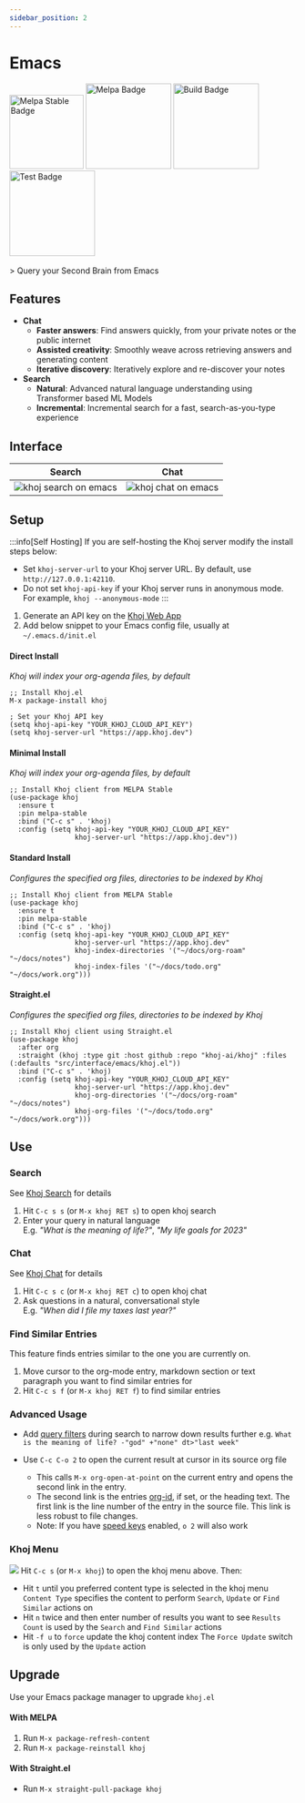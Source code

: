 ```yaml
---
sidebar_position: 2
---
```


# Emacs

<img src="https://stable.melpa.org/packages/khoj-badge.svg" width="130" alt="Melpa Stable Badge" />
<img src="https://melpa.org/packages/khoj-badge.svg" width="150" alt="Melpa Badge" />

<img src="https://github.com/khoj-ai/khoj/actions/workflows/build_khoj_el.yml/badge.svg" width="150" alt="Build Badge" />
<img src="https://github.com/khoj-ai/khoj/actions/workflows/test_khoj_el.yml/badge.svg" width="150" alt="Test Badge" />

<br />
<br />
> Query your Second Brain from Emacs

## Features
- **Chat**
  - **Faster answers**: Find answers quickly, from your private notes or the public internet
  - **Assisted creativity**: Smoothly weave across retrieving answers and generating content
  - **Iterative discovery**: Iteratively explore and re-discover your notes
- **Search**
  - **Natural**: Advanced natural language understanding using Transformer based ML Models
  - **Incremental**: Incremental search for a fast, search-as-you-type experience

## Interface

| Search | Chat |
|:------:|:----:|
| ![khoj search on emacs](/img/khoj_search_on_emacs.png) | ![khoj chat on emacs](/img/khoj_chat_on_emacs.png) |

## Setup
:::info[Self Hosting]
If you are self-hosting the Khoj server modify the install steps below:
- Set `khoj-server-url` to your Khoj server URL. By default, use `http://127.0.0.1:42110`.
- Do not set `khoj-api-key` if your Khoj server runs in anonymous mode. For example, `khoj --anonymous-mode`
:::

1. Generate an API key on the [Khoj Web App](https://app.khoj.dev/settings#clients)
2. Add below snippet to your Emacs config file, usually at `~/.emacs.d/init.el`


#### **Direct Install**
*Khoj will index your org-agenda files, by default*

```elisp
;; Install Khoj.el
M-x package-install khoj

; Set your Khoj API key
(setq khoj-api-key "YOUR_KHOJ_CLOUD_API_KEY")
(setq khoj-server-url "https://app.khoj.dev")
```

#### **Minimal Install**
*Khoj will index your org-agenda files, by default*

```elisp
;; Install Khoj client from MELPA Stable
(use-package khoj
  :ensure t
  :pin melpa-stable
  :bind ("C-c s" . 'khoj)
  :config (setq khoj-api-key "YOUR_KHOJ_CLOUD_API_KEY"
                khoj-server-url "https://app.khoj.dev"))
```

#### **Standard Install**
*Configures the specified org files, directories to be indexed by Khoj*

```elisp
;; Install Khoj client from MELPA Stable
(use-package khoj
  :ensure t
  :pin melpa-stable
  :bind ("C-c s" . 'khoj)
  :config (setq khoj-api-key "YOUR_KHOJ_CLOUD_API_KEY"
                khoj-server-url "https://app.khoj.dev"
                khoj-index-directories '("~/docs/org-roam" "~/docs/notes")
                khoj-index-files '("~/docs/todo.org" "~/docs/work.org")))
```

#### **Straight.el**
*Configures the specified org files, directories to be indexed by Khoj*

```elisp
;; Install Khoj client using Straight.el
(use-package khoj
  :after org
  :straight (khoj :type git :host github :repo "khoj-ai/khoj" :files (:defaults "src/interface/emacs/khoj.el"))
  :bind ("C-c s" . 'khoj)
  :config (setq khoj-api-key "YOUR_KHOJ_CLOUD_API_KEY"
                khoj-server-url "https://app.khoj.dev"
                khoj-org-directories '("~/docs/org-roam" "~/docs/notes")
                khoj-org-files '("~/docs/todo.org" "~/docs/work.org")))
```

## Use
### Search
See [Khoj Search](/features/search) for details
1. Hit  `C-c s s` (or `M-x khoj RET s`) to open khoj search
2. Enter your query in natural language<br/>
  E.g. *"What is the meaning of life?"*, *"My life goals for 2023"*

### Chat
See [Khoj Chat](/features/chat) for details
1. Hit `C-c s c` (or `M-x khoj RET c`) to open khoj chat
2. Ask questions in a natural, conversational style<br/>
  E.g. *"When did I file my taxes last year?"*

### Find Similar Entries
This feature finds entries similar to the one you are currently on.
1. Move cursor to the org-mode entry, markdown section or text paragraph you want to find similar entries for
2. Hit `C-c s f` (or `M-x khoj RET f`) to find similar entries

### Advanced Usage
- Add [query filters](https://github.com/khoj-ai/khoj/blob/master/documentation/docs/miscellaneous/advanced.md) during search to narrow down results further
  e.g. `What is the meaning of life? -"god" +"none" dt>"last week"`

- Use `C-c C-o 2` to open the current result at cursor in its source org file
  - This calls `M-x org-open-at-point` on the current entry and opens the second link in the entry.
  - The second link is the entries [org-id](https://orgmode.org/manual/Handling-Links.html#FOOT28), if set, or the heading text.
    The first link is the line number of the entry in the source file. This link is less robust to file changes.
  - Note: If you have [speed keys](https://orgmode.org/manual/Speed-Keys.html) enabled, `o 2` will also work

### Khoj Menu
![](/img/khoj_emacs_menu.png)
Hit `C-c s` (or `M-x khoj`) to open the khoj menu above. Then:
- Hit `t` until you preferred content type is selected in the khoj menu
  `Content Type` specifies the content to perform `Search`, `Update` or `Find Similar` actions on
- Hit `n` twice and then enter number of results you want to see
  `Results Count` is used by the `Search` and `Find Similar` actions
- Hit `-f u` to `force` update the khoj content index
  The `Force Update` switch is only used by the `Update` action

## Upgrade
Use your Emacs package manager to upgrade `khoj.el`
<!-- tabs:start -->

#### **With MELPA**
1. Run `M-x package-refresh-content`
2. Run `M-x package-reinstall khoj`

#### **With Straight.el**
- Run `M-x straight-pull-package khoj`

<!-- tabs:end -->
